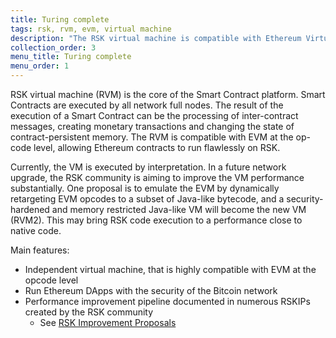 ```yaml
---
title: Turing complete
tags: rsk, rvm, evm, virtual machine
description: "The RSK virtual machine is compatible with Ethereum Virtual machine at an opcode level."
collection_order: 3
menu_title: Turing complete
menu_order: 1
---
```


RSK virtual machine (RVM) is the core of the Smart Contract platform. Smart Contracts are executed by all network full nodes. The result of the execution of a Smart Contract can be the processing of inter-contract messages, creating monetary transactions and changing the state of contract-persistent memory. The RVM is compatible with EVM at the op-code level, allowing Ethereum contracts to run flawlessly on RSK.

Currently, the VM is executed by interpretation. In a future network upgrade, the RSK community is aiming to improve the VM performance substantially. One proposal is to emulate the EVM by dynamically retargeting EVM opcodes to a subset of Java-like bytecode, and a security-hardened and memory restricted Java-like VM will become the new VM (RVM2). This may bring RSK code execution to a performance close to native code.

Main features:

* Independent virtual machine, that is highly compatible with EVM at the opcode level
* Run Ethereum DApps with the security of the Bitcoin network
* Performance improvement pipeline documented in numerous RSKIPs created by the RSK community
  * See [RSK Improvement Proposals](https://github.com/rsksmart/RSKIPs)
